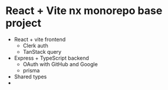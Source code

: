 # React + Vite nx monorepo base project

- React + vite frontend
  - Clerk auth
  - TanStack query
- Express + TypeScript backend
  - OAuth with GitHub and Google
  - prisma 
- Shared types
- 